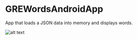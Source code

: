# GREWordsAndroidApp

App that loads a JSON data into memory and displays words.

![alt text](http://url/to/img.png)
